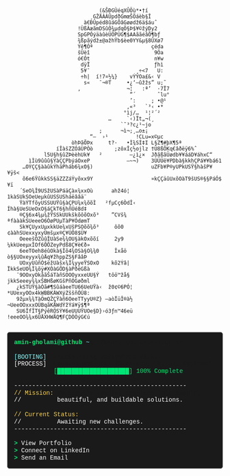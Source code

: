 <pre><code>
                                                                             
                                                                             
                                                                             
                              (&ŠÐGÙéqXÛÖù*•†í                               
                           ¸GŽÄÀÀÛpdðGmœŠÖáèb§Î                              
                         à€ÐÛpéd8ûáGÔâGøødž6ä$áuˆ                            
                       !ÙßÀæãmDSûÒ¾µdqÖ§Þ$¥©žýDy2                            
                       SpGPÓýäàûèÜÖPÙG¶$AAããéâÕ¶bƒ                           
                       ¾ßpãýdž±@ažhŸb$èe0YY&µ§8ÛXø7                          
                       Ýê¶Óª                   çéda                          
                       šÛèî                     9Öa                          
                       ó€Ót                     n¥w                          
                        dÿÏ                     ƒhì                          
                        5¥¯               ¸÷<7   U:                          
                        ÷h|  í!7¤½¼}    vÝÝOa£&‹ V                           
                         s«   ¯¬®T     •¿‘—ûžžs” u;˜                         
                       ‚               ¬¦   :ª’  ·7Ï7                        
                                        ”´       ˆlu°                        
                                        ’:     ; •@¹                         
                                       ‚«³   `³‹ •*                          
                                      °ìj/…  ¹¦²´²                           
                                 …     `‹)Ït„¬(¸                             
                                     `˜³?c¿¹~jo                              
                              ;      ¬ì¬;¸…­o±¡                              
                           “–  ›¹         !CLu=x©µc                          
                     òhÞãÕÞx     t?·   •Ì¾SÍ‡I L§Z¶#þX¶5ª                    
                íÎàšZZÓâÙPÒò       ;zôxÎç½ojlz †Ù8ßÕKq€âðëÿ6%ˆ               
            l5U§h§ûZÞèèhUk¥   ²         —¿ì¿×  JðãßãÜødb¥¥ááD¥áhxC“          
       ìÌù9ûûû§ÝàÇÇPbýáOxeP            –~¬)    3ÙÜÜë¥PDbà§kkhÇPá¥¥bá61       
     …OÝÇÇ§ààûkÝhäPháb6¾xO§)                   uZFb¥P®yUPkUSŸ§hàšP¥¥ÿš<      
     õ6e6ŸûkkSS§äZZZáÝyõxx9Y                   ¤kÇÇäûUxõOàT9šUS®§§PáÓ$¥ï     
    ´SeO¾Î9USžUSàPáäÇàx¾xxOù      ahž4ó¦       1kàSUkSOeUeµkûUSSUSháëââä¨    
    ŸàÝTfõyUSSUUŸû§àÇPU¾x¾õõÌ   ²fµCç6ÒdÎ‹     Íhà§UeSUeOxO§áÇkT6§hñÚé8d‡    
    ®Ç§6x4¾µ¾žŸSSkUUkškõôõOxõ³    ”CVš¾       ªfàààkSUeeeO6ÒøPUµTàP¥ÓdømT    
    Sk¥ÇUyxUµxkkUe¾xUšPSOõõ¾õ³     ôõ0         ¢ààhSUexxyxyÚmšµx®Ç¥ÚÔ8$Ü¥    
    OeeešÓZûûÎUàSe¾¾OU§àkOxõõí     2y9         ¼kkUeeµxÎOf6ÕÕZeyPdß8Ç¥è€ð»   
    6eeTOeh8éûOkà§Îõ4¾OSà§O¾¾0     Îxåö        ò§§UOxeyyx¾ûÄq¥žhppZS§FââÞ­   
    UOxyUûñÒ$ëžUàšx¾Î¾yyeŸSOxO    kõ2Ýâ|       ÏkkSeUO¾Î¾õÿ#XÒàGÕD§àPðëGßà   
   ¯9OOxyOkåãŠáTàñSOOOyxxeUU§Ý   tôö™žå§       jkkSeeey¾¾xŠBHßøKGšPñÓGøðml   
   ¿kSTUŸ§àÒã#¶SûáàeeTU66UeUŸà‹  ž0¢©6PÓ¦      *UUexyOOx4kWBBKÀWXýZššñÓÚ8:   
   9žµx¾¾TàÖmQŽÇŸàñ6OeeTTyyU®Z} —aòÏüÎ®à½      ¬UeeOOxxxOÜBqãKÃWdÝžÝá¥ÿ$¶ª   
   SU6ÎfÎT§PýêRÖSÝ¥6eUUUŸUOe§D}›ó3ƒn™46eü      !eeeOO¾¾x6ÛÄXHWÃQ¶FÇDÒÖýG€ú   
                   
</code></pre>


<pre style="font-family: 'Courier New', Courier, monospace; line-height: 1.2; padding: 15px; border: 1px solid #555; background-color: #1a1a1a; border-radius: 5px;">
<span style="color: #00E676;"><b>amin-gholami@github</b></span>:<span style="color: #84FFFF;">~</span>$ ./start-collaboration.sh

<span style="color: #84FFFF;">[BOOTING]</span>  Initializing DesignCore v4.0...
<span style="color: #FFFFFF;">[PROCESS]</span>  Loading modules: [Strategy, UX, UI, Systems]
           <span style="color: #00E676;">[████████████████████] 100% Complete</span>

<span style="color: #FFFFFF;">------------------------------------------------</span>
<span style="color: #FFD740;">// Mission:</span> To compile complex problems into simple,
<span style="color: #FFFFFF;">//          beautiful, and buildable solutions.</span>

<span style="color: #FFD740;">// Current Status:</span>
<span style="color: #FFFFFF;">//          Awaiting new challenges.</span>
<span style="color: #FFFFFF;">------------------------------------------------</span>

<span style="color: #00E676;"><b>></b></span> <a href="YOUR_GITHUB_PAGES_LINK" style="color: #FFFFFF; text-decoration: none;">View Portfolio</a>
<span style="color: #00E676;"><b>></b></span> <a href="https://linkedin.com/in/amin-gholami" style="color: #FFFFFF; text-decoration: none;">Connect on LinkedIn</a>
<span style="color: #00E676;"><b>></b></span> <a href="mailto:amingholamisee@gmail.com" style="color: #FFFFFF; text-decoration: none;">Send an Email</a>
</pre>
